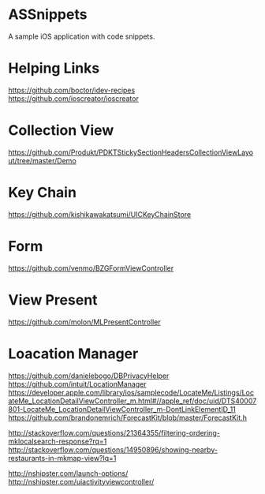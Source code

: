 ASSnippets
==========

A sample iOS application with code snippets.


Helping Links
=============

https://github.com/boctor/idev-recipes
https://github.com/ioscreator/ioscreator

Collection View
=============
https://github.com/Produkt/PDKTStickySectionHeadersCollectionViewLayout/tree/master/Demo

Key Chain
=============
https://github.com/kishikawakatsumi/UICKeyChainStore

Form
=============
https://github.com/venmo/BZGFormViewController

View Present
=============
https://github.com/molon/MLPresentController

Loacation Manager
=============
https://github.com/danielebogo/DBPrivacyHelper
https://github.com/intuit/LocationManager
https://developer.apple.com/library/ios/samplecode/LocateMe/Listings/LocateMe_LocationDetailViewController_m.html#//apple_ref/doc/uid/DTS40007801-LocateMe_LocationDetailViewController_m-DontLinkElementID_11
https://github.com/brandonemrich/ForecastKit/blob/master/ForecastKit.h


http://stackoverflow.com/questions/21364355/filtering-ordering-mklocalsearch-response?rq=1
http://stackoverflow.com/questions/14950896/showing-nearby-restaurants-in-mkmap-view?lq=1


http://nshipster.com/launch-options/
http://nshipster.com/uiactivityviewcontroller/